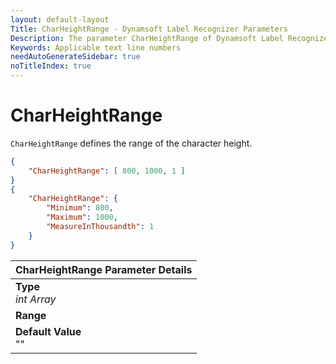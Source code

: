 ```yaml
---
layout: default-layout
Title: CharHeightRange - Dynamsoft Label Recognizer Parameters
Description: The parameter CharHeightRange of Dynamsoft Label Recognizer defines the range of the character height.
Keywords: Applicable text line numbers
needAutoGenerateSidebar: true
noTitleIndex: true
---
```


# CharHeightRange

`CharHeightRange` defines the range of the character height.

```json
{
    "CharHeightRange": [ 800, 1000, 1 ]
}
{
    "CharHeightRange": {
        "Minimum": 800,
        "Maximum": 1000,
        "MeasureInThousandth": 1
    }
}
```

| CharHeightRange Parameter Details |
| :-------------------------------- |
| **Type**<br>*int Array* |
| **Range**<br> |
| **Default Value**<br>"" |
